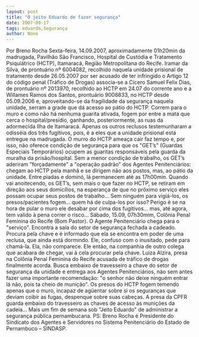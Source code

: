 ```yaml
---
layout: post
title: "O jeito Eduardo de fazer segurança"
date: 2007-09-17
tags: eduardo,Segurança
author: None
---
```

Por Breno Rocha
Sexta-feira, 14.09.2007, aproximadamente 01h20min da madrugada, Pavilh&atilde;o S&atilde;o Francisco, Hospital de Cust&oacute;dia e Tratamento Psiqui&aacute;trico (HCTP), Itamarac&aacute;, Regi&atilde;o Metropolitana do Recife. Iramar da Silva, de prontu&aacute;rio n&ordm; 6004082, recolhido naquela unidade prisional de tratamento desde 26.05.2007 por ser acusado de ter infringido o Artigo 12 do c&oacute;digo penal (Tr&aacute;fico de Drogas) associa-se a C&iacute;cero Samuel Felix Dias, de prontu&aacute;rio n&ordm; 2013970, recolhido ao HCTP em 24.07 do corrente ano e a Willames Ramos dos Santos, prontu&aacute;rio 9008833, no HCTP desde 05.09.2006 e, aproveitando-se da fragilidade da seguran&ccedil;a naquela unidade, serram a grade que d&aacute; acesso ao p&aacute;tio do HCTP. Correm para o muro e como n&atilde;o h&aacute; nenhuma guarita ativada, fogem por entre a mata que cerca o hospital/pres&iacute;dio, ganhando, posteriormente, as ruas da adormecida Ilha de Itamarac&aacute;. 
Apenas os outros reclusos testemunharam a odiss&eacute;ia dos tr&ecirc;s fugitivos, pois, &eacute; a eles que a unidade prisional est&aacute; entregue na madrugada. 
O murro do HCTP amea&ccedil;a cair faz tempo e, por isso, n&atilde;o oferece condi&ccedil;&atilde;o de seguran&ccedil;a para que os &quot;GET&rsquo;s&quot; (Guardas Especiais Tempor&aacute;rios) ocupem as guaritas respons&aacute;veis pela guarda da muralha da pris&atilde;o/hospital. Sem a menor condi&ccedil;&atilde;o de trabalho, os GET&rsquo;s aderiram &quot;for&ccedil;adamente&quot; a &quot;opera&ccedil;&atilde;o padr&atilde;o&quot; dos Agentes Penitenci&aacute;rios: chegam ao HCTP pela manh&atilde; e se dirigem n&atilde;o aos postos, mas, ao p&aacute;tio da unidade. Entre piadas e domin&oacute;, l&aacute; permanecem at&eacute; as 17h00min. Quando vai anoitecendo, os GET&rsquo;s, sem mais o que fazer no HCTP, se retiram em dire&ccedil;&atilde;o aos seus domic&iacute;lios, na esperan&ccedil;a de que no pr&oacute;ximo servi&ccedil;o eles possam ocupar seus postos de trabalho... 
Sem ningu&eacute;m para vigi&aacute;-los, os presos/pacientes fogem... quem h&aacute; de culpa-los por isso? Perigo &eacute; se na hora de pular o muro ele desabar por cima dos fugitivos... mas, at&eacute; agora, tem valido &agrave; pena correr o risco... 
S&aacute;bado, 15.09, 07h30mim, Col&ocirc;nia Penal Feminina do Recife (Bom Pastor). O Agente Penitenci&aacute;rio chega para o &quot;servi&ccedil;o&quot;. Encontra a sala do setor de seguran&ccedil;a fechada a cadeado. Procura pela chave e &eacute; informado que ela se encontra em poder de uma reclusa, que ainda est&aacute; dormindo. Ele, confuso com o inusitado, pede para cham&aacute;-la. Ela, n&atilde;o comparece. Ele ent&atilde;o, na companhia de outro colega que acabara de chegar, vai &agrave; cela procurar pela chave.
Luiza Alzira, presa na Col&ocirc;nia Penal Feminina do Recife acusada de tr&aacute;fico de drogas finalmente acorda. Busca embaixo de travesseiro a chave do setor de seguran&ccedil;a da unidade e entrega aos Agentes Penitenci&aacute;rios, n&atilde;o sem antes fazer uma importante recomenda&ccedil;&atilde;o: &quot;o senhor n&atilde;o deixe ningu&eacute;m entrar l&aacute; n&atilde;o, pois ta cheio de muni&ccedil;&atilde;o&quot;.
Os presos do HCTP fogem temendo apenas que o muro, incapaz de ag&uuml;entar sobre si os seguran&ccedil;as que deviam coibir as fugas, despenque sobre suas cabe&ccedil;as. A presa da CPFR guarda embaixo do travesseiro as chaves de acesso &agrave;s muni&ccedil;&otilde;es da cadeia... Mais um fim de semana sob &quot;Jeito Eduardo&quot; de administrar a seguran&ccedil;a p&uacute;blica pernambucana. 
PS: Breno Rocha &eacute; Presidente do Sindicato dos Agentes e Servidores no Sistema Penitenci&aacute;rio do Estado de Pernambuco &ndash; SINDASP.&nbsp;
&nbsp; 